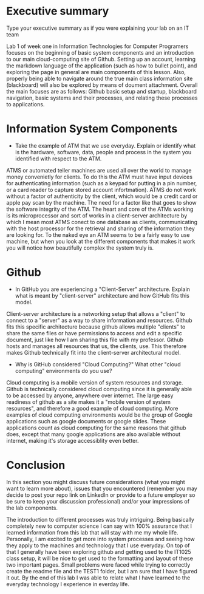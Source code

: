 # Executive summary
Type your executive summary as if you were explaining your lab on an IT team

Lab 1 of week one in Information Technologies for Computer Programers focuses on the beginning of basic system components and an introduction to our main cloud-computing site of Github. Setting up an account, learning the markdown language of the application (such as how to bullet point), and exploring the page in general are main components of this lesson. Also, properly being able to navigate around the true main class information site (blackboard) will also be explored by means of doument attachment. Overall the main focuses are as follows: Github basic setup and startup, blackboard navigation, basic systems and their processes, and relating these processes to applications. 


# Information System Components  

* Take the example of ATM that we use everyday. Explain or identify what is the hardware, software, data, people and process in the system you identified with respect to the ATM.

ATMS or automated teller machines are used all over the world to manage money convenietly for clients. To do this the ATM must have input devices for authenticating information (such as a keypad for putting in a pin number, or a card reader to capture stored account infortmation). ATMS do not work without a factor of authenticity by the client, which would be a credit card or apple pay scan by the machine. The need for a factor like that goes to show the software integrity of the ATM. The heart and core of the ATMs working is its microprocessor and sort of works in a client-server architecture by which I mean most ATMS conect to one database as clients, communicating with the host processor for the retrieval and sharing of the information they are looking for. To the naked eye an ATM seems to be a fairly easy to use machine, but when you look at the different components that makes it work you will notice how beautifully complex the system truly is. 
# Github

* In GitHub you are experiencing a "Client-Server" architecture.  Explain what is meant by "client-server" architecture and how GitHub fits this model. 

Client-server architecture is a networking setup that allows a "client" to connect to a "server" as a way to share information and resources. Github fits this specific architecture because github allows multiple "clients" to share the same files or have permissions to access and edit a specific document, just like how I am sharing this file with my professor. Github hosts and manages all resources that us, the clients, use. This therefore makes Github technically fit into the client-server architectural model.

* Why is GitHub considered "Cloud Computing?" What other "cloud computing" environments do you use?

Cloud computing is a mobile version of system resources and storage. Github is technically considered cloud computing since it is generally able to be accessed by anyone, anywhere over internet. The large easy readiness of github as a site makes it a "mobile version of system resources", and therefore a good example of cloud computing. More examples of cloud computing environments would be the group of Google applications such as google documents or google slides. These applications count as cloud computing for the same reasons that github does, except that many google applications are also available without internet, making it's storage accessiblity even better.


# Conclusion
In this section you might discuss future considerations (what you might want to learn more about), issues that you encountered (remember you may decide to post your repo link on LinkedIn or provide to a future employer so be sure to keep your discussion professional) and/or your impressions of the lab components.

The introduction to different processes was truly intriguing. Being basically completely new to computer science I can say with 100% assurance that I learned information from this lab that will stay with me my whole life. Personally, I am excited to get more into system processes and seeing how they apply to the machines and technology that I use everyday. On top of that I generally have been exploring github and getting used to the IT1025 class setup, it will be nice to get used to the formatting and layout of these two important pages. Small problems were faced while trying to correctly create the readme file and the TEST1 folder, but I am sure that I have figured it out. By the end of this lab I was able to relate what I have learned to the everyday technology I experience in everday life. 
